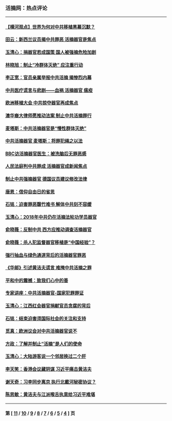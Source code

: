 ### 活摘网：热点评论
---
#### [【横河观点】世界为何对中共移植黑幕沉默？](../../pages/nf5879/n13244249.md?05050430) 
#### [田云：新西兰议员揭中共罪恶 活摘器官是焦点](../../pages/nf5879/n13070629.md?05050430) 
#### [玉清心：捐器官若成国策 国人被强摘危险加剧](../../pages/nf5879/n12802713.md?05050430) 
#### [林晓旭：制止“冷群体灭绝” 应注重行动](../../pages/nf5879/n12779736.md?05050430) 
#### [李正宽：官员亲属举报中共活摘 揭惨烈内幕](../../pages/nf5879/n12684490.md?05050430) 
#### [中共医疗谎言与悲剧——血祸 活摘器官 瘟疫](../../pages/nf5879/n12372103.md?05050430) 
#### [欧洲移植大会 中共掠夺器官再成焦点](../../pages/nf5879/n11538883.md?05050430) 
#### [澳华裔大律师愿推动法案 制止中共活摘罪行](../../pages/nf5879/n11377039.md?05050430) 
#### [麦塔斯：中共活摘器官是“慢性群体灭绝”](../../pages/nf5879/n11350529.md?05050430) 
#### [中共活摘器官 麦塔斯：将罪犯绳之以法](../../pages/nf5879/n11347973.md?05050430) 
#### [BBC访活摘器官医生：被洗脑后无罪恶感](../../pages/nf5879/n11335935.md?05050430) 
#### [人民法庭判中共罪成 活摘器官成新闻焦点](../../pages/nf5879/n11331578.md?05050430) 
#### [制止中共强摘器官 德国议员建议修改法律](../../pages/nf5879/n11249451.md?05050430) 
#### [唐恩：信仰自由日的省思](../../pages/nf5879/n11003525.md?05050430) 
#### [石铭：迫害罪恶罄竹难书  解体中共刻不容缓](../../pages/nf5879/n10942855.md?05050430) 
#### [玉清心：2018年中共仍在活摘法轮功学员器官](../../pages/nf5879/n10914646.md?05050430) 
#### [俞晓薇：反制中共 西方应推动调查活摘器官](../../pages/nf5879/n10794671.md?05050430) 
#### [俞晓薇：杀人犯监督器官移植是“中国经验”？](../../pages/nf5879/n10466427.md?05050430) 
#### [强行抽血与绿色通道背后的活摘器官罪恶](../../pages/nf5879/n10004708.md?05050430) 
#### [《华邮》引述黄洁夫谎言 难掩中共活摘之罪](../../pages/nf5879/n9642309.md?05050430) 
#### [平和中的震撼：致我们心中的善](../../pages/nf5879/n9021123.md?05050430) 
#### [专家讲座：中共活摘器官-国家犯罪罪证](../../pages/nf5879/n8828153.md?05050430) 
#### [玉清心：江西红会器官捐献官员贪腐的背后](../../pages/nf5879/n8522122.md?05050430) 
#### [石铭：结束迫害须国际社会的关注和支持](../../pages/nf5879/n8443497.md?05050430) 
#### [觅真：欧洲议会对中共活摘器官说不](../../pages/nf5879/n8337486.md?05050430) 
#### [方政：了解并制止“活摘”是人们的使命](../../pages/nf5879/n8329214.md?05050430) 
#### [玉清心：大陆游客说一个邻居换过二个肝](../../pages/nf5879/n8291404.md?05050430) 
#### [李天笑：香港会议藏阴谋 习近平痛击黄洁夫](../../pages/nf5879/n8241459.md?05050430) 
#### [谢天奇：习李同步离京 执行北戴河秘密协议？](../../pages/nf5879/n8230418.md?05050430) 
#### [陈思敏：黄洁夫与江派喉舌执意给习近平难堪](../../pages/nf5879/n8222166.md?05050430) 

---
#### 第 [ [11](./11.md?05050430) / [10](./10.md?05050430) / [9](./9.md?05050430) / [8](./8.md?05050430) / [7](./7.md?05050430) / [6](./6.md?05050430) / [5](./5.md?05050430) / [4](./4.md?05050430) ] 页
